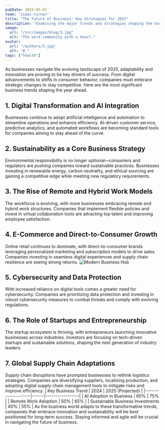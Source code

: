 ```yaml
---
pubDate: 2025-05-03
team: "isaac-turner"
title: "The Future of Business: Key Strategies for 2025"
description: "Examining the major trends and strategies shaping the business landscape in 2025, from digital transformation to sustainability initiatives."
image:
  url: "/src/images/blog/3.jpg"
  alt: "The word community with a heart."
avatar:
  url: "/authors/3.jpg"
  alt: "#_"
tags: ["health"]
---
```


As businesses navigate the evolving landscape of 2025, adaptability and innovation are proving to be key drivers of success. From digital advancements to shifts in consumer behavior, companies must embrace strategic changes to stay competitive. Here are the most significant business trends shaping the year ahead.

## 1. Digital Transformation and AI Integration

Businesses continue to adopt artificial intelligence and automation to streamline operations and enhance efficiency. AI-driven customer service, predictive analytics, and automated workflows are becoming standard tools for companies aiming to stay ahead of the curve.

## 2. Sustainability as a Core Business Strategy

Environmental responsibility is no longer optional—consumers and regulators are pushing companies toward sustainable practices. Businesses investing in renewable energy, carbon neutrality, and ethical sourcing are gaining a competitive edge while meeting new regulatory requirements.

## 3. The Rise of Remote and Hybrid Work Models

The workforce is evolving, with more businesses embracing remote and hybrid work structures. Companies that implement flexible policies and invest in virtual collaboration tools are attracting top talent and improving employee satisfaction.

## 4. E-Commerce and Direct-to-Consumer Growth

Online retail continues to dominate, with direct-to-consumer brands leveraging personalized marketing and subscription models to drive sales. Companies investing in seamless digital experiences and supply chain resilience are seeing strong returns.
![Modern Business Hub](https://images.unsplash.com/photo-1519891880039-45e173a95f14?q=80&w=2664&auto=format&fit=crop&ixlib=rb-4.0.3&ixid=M3wxMjA3fDB8MHxwaG90by1wYWdlfHx8fGVufDB8fHx8fA%3D%3D)

## 5. Cybersecurity and Data Protection

With increased reliance on digital tools comes a greater need for cybersecurity. Companies are prioritizing data protection and investing in robust cybersecurity measures to combat threats and comply with evolving regulations.

## 6. The Role of Startups and Entrepreneurship

The startup ecosystem is thriving, with entrepreneurs launching innovative businesses across industries. Investors are focusing on tech-driven startups and sustainable solutions, shaping the next generation of industry leaders.

## 7. Global Supply Chain Adaptations

Supply chain disruptions have prompted businesses to rethink logistics strategies. Companies are diversifying suppliers, localizing production, and adopting digital supply chain management tools to mitigate risks and improve efficiency.
| Key Business Trend | 2024 | 2025 (Projected) |
|--------------------|------|-----------------|
| AI Adoption in Business | 60% | 75% |
| Remote Work Adoption | 50% | 65% |
| Sustainable Business Investments | 40% | 55% |
As the business world adapts to these transformative trends, companies that embrace innovation and sustainability will be best positioned for long-term success. Staying informed and agile will be crucial in navigating the future of business.
